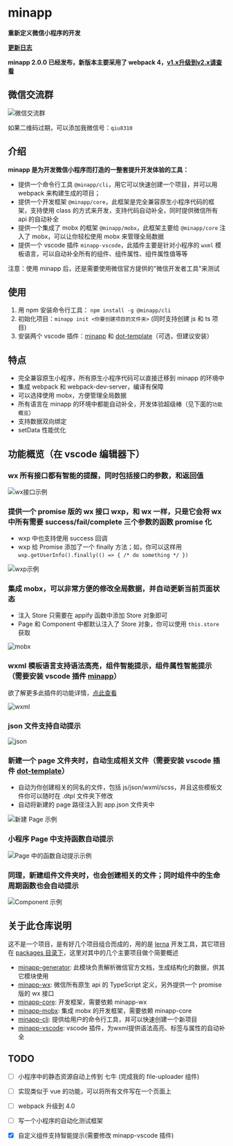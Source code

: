 # minapp

**重新定义微信小程序的开发**

**[更新日志](./CHANGELOG.md)**

**minapp 2.0.0 已经发布，新版本主要采用了 webpack 4，[v1.x升级到v2.x请查看](https://qiu8310.github.io/minapp/docs/doc-update-v1-to-v2.html)**

## 微信交流群

![微信交流群](https://n1image.hjfile.cn/res7/2018/05/04/93afc474b4e8d875a563b648a20bf30d.jpg)

如果二维码过期，可以添加我微信号：`qiu8310`

## 介绍

**minapp 是为开发微信小程序而打造的一整套提升开发体验的工具：**
- 提供一个命令行工具 `@minapp/cli`，用它可以快速创建一个项目，并可以用 webpack 来构建生成的项目；
- 提供一个开发框架 `@minapp/core`，此框架是完全兼容原生小程序代码的框架，支持使用 class 的方式来开发，支持代码自动补全，同时提供微信所有 api 的自动补全
- 提供一个集成了 mobx 的框架 `@minapp/mobx`，此框架主要给 `@minapp/core` 注入了 mobx，可以让你轻松使用 mobx 来管理全局数据
- 提供一个 vscode 插件 `minapp-vscode`，此插件主要是针对小程序的 `wxml` 模板语言，可以自动补全所有的组件、组件属性、组件属性值等等

注意：使用 minapp 后，还是需要使用微信官方提供的"微信开发者工具"来测试

## 使用

1. 用 npm 安装命令行工具： `npm install -g @minapp/cli`
2. 初始化项目：`minapp init <你要创建项目的文件夹>` (同时支持创建 js 和 ts 项目)
3. 安装两个 vscode 插件：[minapp][vscode-minapp] 和 [dot-template][vscode-dot-template]（可选，但建议安装）

## 特点

* 完全兼容原生小程序，所有原生小程序代码可以直接迁移到 minapp 的环境中
* 集成 webpack 和 webpack-dev-server，编译有保障
* 可以选择使用 mobx，方便管理全局数据
* 所有语言在 minapp 的环境中都能自动补全，开发体验超级棒（见下面的`功能概览`）
* 支持数据双向绑定
* setData 性能优化

## 功能概览（在 vscode 编辑器下）

### wx 所有接口都有智能的提醒，同时包括接口的参数，和返回值

![wx接口示例](https://n1image.hjfile.cn/res7/2018/03/01/428c4297bb1f6b6cf335317f89bab237.gif)

### 提供一个 promise 版的 wx 接口 wxp，和 wx 一样，只是它会将 wx 中所有需要 success/fail/complete 三个参数的函数 promise 化
  - wxp 中也支持使用 success 回调
  - wxp 给 Promise 添加了一个 finally 方法；如，你可以这样用 `wxp.getUserInfo().finally(() => { /* do something */ })`

![wxp示例](https://n1image.hjfile.cn/res7/2018/03/01/a8ccc97ac7146b81e080daf8eb778b4d.gif)

### 集成 mobx，可以非常方便的修改全局数据，并自动更新当前页面状态
  - 注入 Store 只需要在 appify 函数中添加 Store 对象即可
  - Page 和 Component 中都默认注入了 Store 对象，你可以使用 `this.store` 获取

![mobx](https://n1image.hjfile.cn/res7/2018/03/01/beaf3616dc87b851156fe107e79deff9.gif)


### wxml 模板语言支持语法高亮，组件智能提示，组件属性智能提示（需要安装 vscode 插件 [minapp][vscode-minapp]）

欲了解更多此插件的功能详情，[点此查看](./packages/minapp-vscode)

![wxml](https://n1image.hjfile.cn/res7/2018/03/01/13631761451ae134c6eb3ea2ed1a6a12.gif)

### json 文件支持自动提示

![json](https://n1image.hjfile.cn/res7/2018/03/01/ee0ec301194156469cfe5533a2008d04.gif)

### 新建一个 page 文件夹时，自动生成相关文件（需要安装 vscode 插件 [dot-template][vscode-dot-template]）
  - 自动为你创建相关的同名的文件，包括 js/json/wxml/scss，并且这些模板文件你可以随时在 .dtpl 文件夹下修改
  - 自动将新建的 page 路径注入到 app.json 文件夹中

![新建 Page 示例](https://n1image.hjfile.cn/res7/2018/03/01/8dc5a66a33857c2cfb16353727d15f41.gif)

### 小程序 Page 中支持函数自动提示

![Page 中的函数自动提示示例](https://n1image.hjfile.cn/res7/2018/03/01/18702b10498aee7ddc394eb04a703a43.gif)

### 同理，新建组件文件夹时，也会创建相关的文件；同时组件中的生命周期函数也会自动提示

![Component 示例](https://n1image.hjfile.cn/res7/2018/03/01/5ad639730bee6eea44d93a22edfc8921.gif)


## 关于此仓库说明

这不是一个项目，是有好几个项目组合而成的，用的是 [lerna](https://github.com/lerna/lerna) 开发工具，其它项目在 [packages 目录下](./packages/)，这里对其中的几个主要项目做个简要概述

* [minapp-generator][minapp-generator]: 此模块负责解析微信官方文档，生成结构化的数据，供其它模块使用
* [minapp-wx][minapp-wx]: 微信所有原生 api 的 TypeScript 定义，另外提供一个 promise 版的 wx 接口
* [minapp-core][minapp-core]: 开发框架，需要依赖 minapp-wx
* [minapp-mobx][minapp-mobx]: 集成 mobx 的开发框架，需要依赖 minapp-core
* [minapp-cli][minapp-cli]: 提供给用户的命令行工具，并可以快速创建一个新项目
* [minapp-vscode][minapp-vscode]: vscode 插件，为wxml提供语法高亮、标签与属性的自动补全

## TODO

* [ ] 小程序中的静态资源自动上传到 七牛 (完成我的 file-uploader 组件)
* [ ] 实现类似于 vue 的功能，可以将所有文件写在一个页面上
* [ ] webpack 升级到 4.0
* [ ] 写一个小程序的自动化测试框架
* [x] 自定义组件支持智能提示(需要修改 minapp-vscode 插件)


[vscode-minapp]: https://marketplace.visualstudio.com/items?itemName=qiu8310.minapp-vscode
[vscode-dot-template]: https://marketplace.visualstudio.com/items?itemName=qiu8310.dot-template-vscode
[minapp-generator]: ./packages/minapp-generator
[minapp-wx]: ./packages/minapp-wx
[minapp-core]: ./packages/minapp-core
[minapp-mobx]: ./packages/minapp-mobx
[minapp-wxml-parser]: ./packages/minapp-wxml-parser
[minapp-cli]: ./packages/minapp-cli
[minapp-example-ts]: ./packages/minapp-example-ts
[minapp-example-js]: ./packages/minapp-example-js
[minapp-vscode]: ./packages/minapp-vscode
